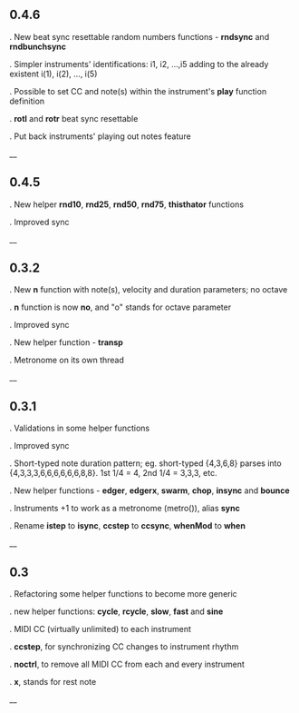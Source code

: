 ## 0.4.6
. New beat sync resettable random numbers functions - **rndsync** and **rndbunchsync** 

. Simpler instruments' identifications: i1, i2, ...,i5  adding to the already existent i(1), i(2), ..., i(5)

. Possible to set CC and note(s) within the instrument's **play** function definition

. **rotl** and **rotr** beat sync resettable

. Put back instruments' playing out notes feature

__

## 0.4.5

. New helper **rnd10**,  **rnd25**, **rnd50**, **rnd75**, **thisthator** functions

. Improved sync

__

## 0.3.2


. New **n** function with note(s), velocity and duration parameters; no octave

. **n** function is now **no**, and "o" stands for octave parameter

. Improved sync

. New helper function - **transp**

. Metronome on its own thread

__
 
## 0.3.1


. Validations in some helper functions

. Improved sync

. Short-typed note duration pattern; eg. short-typed {4,3,6,8} parses into {4,3,3,3,6,6,6,6,6,6,8,8}. 1st 1/4 = 4, 2nd 1/4 = 3,3,3, etc.

. New helper functions - **edger**, **edgerx**, **swarm**, **chop**, **insync** and **bounce**

. Instruments +1 to work as a metronome (metro()), alias **sync**

. Rename **istep** to **isync**, **ccstep** to **ccsync**, **whenMod** to **when**

__

## 0.3
 

. Refactoring some helper functions to become more generic

. new helper functions: **cycle**, **rcycle**, **slow**, **fast** and **sine**

. MIDI CC (virtually unlimited) to each instrument

. **ccstep**, for synchronizing CC changes to instrument rhythm

. **noctrl**, to remove all MIDI CC from each and every instrument

. **x**, stands for rest note

__


